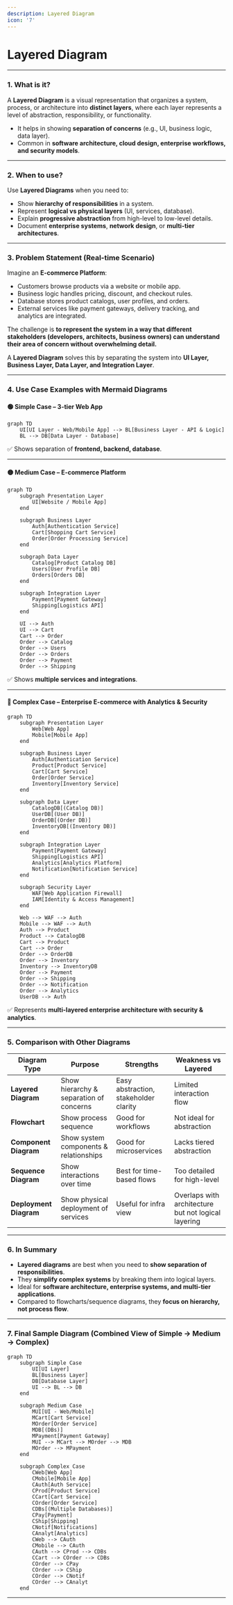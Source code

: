 ```yaml
---
description: Layered Diagram
icon: '7'
---
```


# Layered Diagram

***

### 1. What is it?

A **Layered Diagram** is a visual representation that organizes a system, process, or architecture into **distinct layers**, where each layer represents a level of abstraction, responsibility, or functionality.

* It helps in showing **separation of concerns** (e.g., UI, business logic, data layer).
* Common in **software architecture, cloud design, enterprise workflows, and security models**.

***

### 2. When to use?

Use **Layered Diagrams** when you need to:

* Show **hierarchy of responsibilities** in a system.
* Represent **logical vs physical layers** (UI, services, database).
* Explain **progressive abstraction** from high-level to low-level details.
* Document **enterprise systems**, **network design**, or **multi-tier architectures**.

***

### 3. Problem Statement (Real-time Scenario)

Imagine an **E-commerce Platform**:

* Customers browse products via a website or mobile app.
* Business logic handles pricing, discount, and checkout rules.
* Database stores product catalogs, user profiles, and orders.
* External services like payment gateways, delivery tracking, and analytics are integrated.

The challenge is **to represent the system in a way that different stakeholders (developers, architects, business owners) can understand their area of concern without overwhelming detail.**

A **Layered Diagram** solves this by separating the system into **UI Layer, Business Layer, Data Layer, and Integration Layer**.

***

### 4. Use Case Examples with Mermaid Diagrams

#### 🟢 Simple Case – 3-tier Web App

```mermaid
graph TD
    UI[UI Layer - Web/Mobile App] --> BL[Business Layer - API & Logic]
    BL --> DB[Data Layer - Database]
```

✅ Shows separation of **frontend, backend, database**.

***

#### 🟡 Medium Case – E-commerce Platform

```mermaid
graph TD
    subgraph Presentation Layer
        UI[Website / Mobile App]
    end

    subgraph Business Layer
        Auth[Authentication Service]
        Cart[Shopping Cart Service]
        Order[Order Processing Service]
    end

    subgraph Data Layer
        Catalog[Product Catalog DB]
        Users[User Profile DB]
        Orders[Orders DB]
    end

    subgraph Integration Layer
        Payment[Payment Gateway]
        Shipping[Logistics API]
    end

    UI --> Auth
    UI --> Cart
    Cart --> Order
    Order --> Catalog
    Order --> Users
    Order --> Orders
    Order --> Payment
    Order --> Shipping
```

✅ Shows **multiple services and integrations**.

***

#### 🔴 Complex Case – Enterprise E-commerce with Analytics & Security

```mermaid
graph TD
    subgraph Presentation Layer
        Web[Web App]
        Mobile[Mobile App]
    end

    subgraph Business Layer
        Auth[Authentication Service]
        Product[Product Service]
        Cart[Cart Service]
        Order[Order Service]
        Inventory[Inventory Service]
    end

    subgraph Data Layer
        CatalogDB[(Catalog DB)]
        UserDB[(User DB)]
        OrderDB[(Order DB)]
        InventoryDB[(Inventory DB)]
    end

    subgraph Integration Layer
        Payment[Payment Gateway]
        Shipping[Logistics API]
        Analytics[Analytics Platform]
        Notification[Notification Service]
    end

    subgraph Security Layer
        WAF[Web Application Firewall]
        IAM[Identity & Access Management]
    end

    Web --> WAF --> Auth
    Mobile --> WAF --> Auth
    Auth --> Product
    Product --> CatalogDB
    Cart --> Product
    Cart --> Order
    Order --> OrderDB
    Order --> Inventory
    Inventory --> InventoryDB
    Order --> Payment
    Order --> Shipping
    Order --> Notification
    Order --> Analytics
    UserDB --> Auth
```

✅ Represents **multi-layered enterprise architecture with security & analytics**.

***

### 5. Comparison with Other Diagrams

| Diagram Type           | Purpose                                 | Strengths                             | Weakness vs Layered                                 |
| ---------------------- | --------------------------------------- | ------------------------------------- | --------------------------------------------------- |
| **Layered Diagram**    | Show hierarchy & separation of concerns | Easy abstraction, stakeholder clarity | Limited interaction flow                            |
| **Flowchart**          | Show process sequence                   | Good for workflows                    | Not ideal for abstraction                           |
| **Component Diagram**  | Show system components & relationships  | Good for microservices                | Lacks tiered abstraction                            |
| **Sequence Diagram**   | Show interactions over time             | Best for time-based flows             | Too detailed for high-level                         |
| **Deployment Diagram** | Show physical deployment of services    | Useful for infra view                 | Overlaps with architecture but not logical layering |

***

### 6. In Summary

* **Layered diagrams** are best when you need to **show separation of responsibilities**.
* They **simplify complex systems** by breaking them into logical layers.
* Ideal for **software architecture, enterprise systems, and multi-tier applications**.
* Compared to flowcharts/sequence diagrams, they **focus on hierarchy, not process flow**.

***

### 7. Final Sample Diagram (Combined View of Simple → Medium → Complex)



```mermaid
graph TD
    subgraph Simple Case
        UI[UI Layer]
        BL[Business Layer]
        DB[Database Layer]
        UI --> BL --> DB
    end

    subgraph Medium Case
        MUI[UI - Web/Mobile]
        MCart[Cart Service]
        MOrder[Order Service]
        MDB[(DBs)]
        MPayment[Payment Gateway]
        MUI --> MCart --> MOrder --> MDB
        MOrder --> MPayment
    end

    subgraph Complex Case
        CWeb[Web App]
        CMobile[Mobile App]
        CAuth[Auth Service]
        CProd[Product Service]
        CCart[Cart Service]
        COrder[Order Service]
        CDBs[(Multiple Databases)]
        CPay[Payment]
        CShip[Shipping]
        CNotif[Notifications]
        CAnalyt[Analytics]
        CWeb --> CAuth
        CMobile --> CAuth
        CAuth --> CProd --> CDBs
        CCart --> COrder --> CDBs
        COrder --> CPay
        COrder --> CShip
        COrder --> CNotif
        COrder --> CAnalyt
    end
```

***

